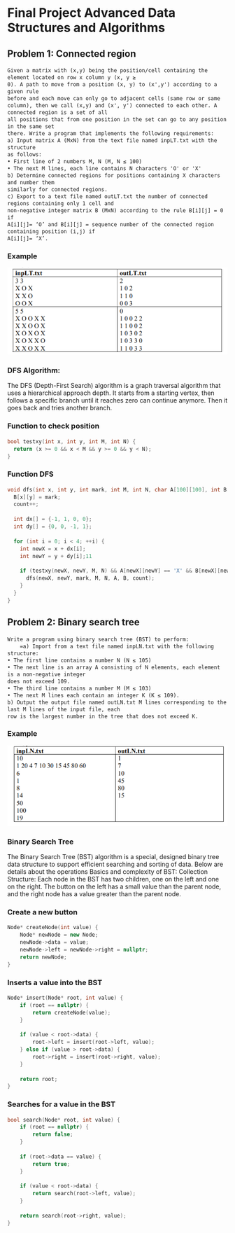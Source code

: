 # Final Project Advanced Data Structures and Algorithms

## Problem 1: Connected region
```
Given a matrix with (x,y) being the position/cell containing the element located on row x column y (x, y ≥
0). A path to move from a position (x, y) to (x',y') according to a given rule
before and each move can only go to adjacent cells (same row or same
column), then we call (x,y) and (x', y') connected to each other. A connected region is a set of all
all positions that from one position in the set can go to any position in the same set
there. Write a program that implements the following requirements:
a) Input matrix A (MxN) from the text file named inpLT.txt with the structure
as follows:
• First line of 2 numbers M, N (M, N ≤ 100)
• The next M lines, each line contains N characters 'O' or 'X'
b) Determine connected regions for positions containing X characters and number them
similarly for connected regions.
c) Export to a text file named outLT.txt the number of connected regions containing only 1 cell and
non-negative integer matrix B (MxN) according to the rule B[i][j] = 0 if
A[i][j]= ‘O’ and B[i][j] = sequence number of the connected region containing position (i,j) if
A[i][j]= ‘X’.
```
### Example
![Output](/img/example1.png)

### DFS Algorithm:
The DFS (Depth-First Search) algorithm is a graph traversal algorithm that uses a hierarchical approach
depth. It starts from a starting vertex, then follows a specific branch until it reaches zero
can continue anymore. Then it goes back and tries another branch.

### Function to check position
```c++
bool testxy(int x, int y, int M, int N) {
  return (x >= 0 && x < M && y >= 0 && y < N);
}
```
### Function DFS
```c++
void dfs(int x, int y, int mark, int M, int N, char A[100][100], int B[100][100], int& count) {
  B[x][y] = mark;
  count++;

  int dx[] = {-1, 1, 0, 0};
  int dy[] = {0, 0, -1, 1};

  for (int i = 0; i < 4; ++i) {
    int newX = x + dx[i];
    int newY = y + dy[i];11

    if (testxy(newX, newY, M, N) && A[newX][newY] == 'X' && B[newX][newY] == 0) {
      dfs(newX, newY, mark, M, N, A, B, count);
    }
  }
}
```
## Problem 2: Binary search tree
```
Write a program using binary search tree (BST) to perform:
    =a) Import from a text file named inpLN.txt with the following structure:
• The first line contains a number N (N ≤ 105)
• The next line is an array A consisting of N elements, each element is a non-negative integer
does not exceed 109.
• The third line contains a number M (M ≤ 103)
• The next M lines each contain an integer K (K ≤ 109).
b) Output the output file named outLN.txt M lines corresponding to the last M lines of the input file, each
row is the largest number in the tree that does not exceed K.
```
### Example
![Output](/img/example2.png)
### Binary Search Tree
The Binary Search Tree (BST) algorithm is a special, designed binary tree data structure
to support efficient searching and sorting of data. Below are details about the operations
Basics and complexity of BST:
Collection Structure:
Each node in the BST has two children, one on the left and one on the right. The button on the left has a small value
than the parent node, and the right node has a value greater than the parent node.
### Create a new button
```c++
Node* createNode(int value) {
    Node* newNode = new Node;
    newNode->data = value;
    newNode->left = newNode->right = nullptr;
    return newNode;
}
```
### Inserts a value into the BST
``` c++
Node* insert(Node* root, int value) {
    if (root == nullptr) {
        return createNode(value);
    }

    if (value < root->data) {
        root->left = insert(root->left, value);
    } else if (value > root->data) {
        root->right = insert(root->right, value);
    }

    return root;
}
```
### Searches for a value in the BST
``` c++
bool search(Node* root, int value) {
    if (root == nullptr) {
        return false;
    }

    if (root->data == value) {
        return true;
    }

    if (value < root->data) {
        return search(root->left, value);
    }

    return search(root->right, value);
}
```

